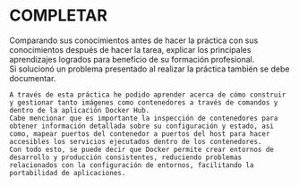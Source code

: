 # COMPLETAR  
Comparando sus conocimientos antes de hacer la práctica con sus conocimientos después de hacer la tarea, explicar los principales aprendizajes logrados para beneficio de su formación profesional.  
Si solucionó un problema presentado al realizar la práctica también se debe documentar.
```
A través de esta práctica he podido aprender acerca de cómo construir y gestionar tanto imágenes como contenedores a través de comandos y dentro de la aplicación Docker Hub.
Cabe mencionar que es importante la inspección de contenedores para obtener información detallada sobre su configuración y estado, asi como, mapear puertos del contenedor a puertos del host para hacer accesibles los servicios ejecutados dentro de los contenedores.
Con todo esto, se puede decir que Docker permite crear entornos de desarrollo y producción consistentes, reduciendo problemas relacionados con la configuración de entornos, facilitando la portabilidad de aplicaciones.
```